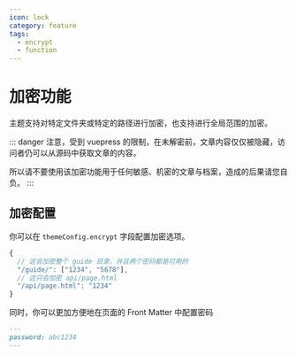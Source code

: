 ```yaml
---
icon: lock
category: feature
tags:
  - encrypt
  - function
---
```


# 加密功能

主题支持对特定文件夹或特定的路径进行加密，也支持进行全局范围的加密。

::: danger
注意，受到 vuepress 的限制，在未解密前，文章内容仅仅被隐藏，访问者仍可以从源码中获取文章的内容。

所以请不要使用该加密功能用于任何敏感、机密的文章与档案，造成的后果请您自负。
:::

## 加密配置

你可以在 `themeConfig.encrypt` 字段配置加密选项。

```js
{
  // 这会加密整个 guide 目录，并且两个密码都是可用的
  "/guide/": ["1234", "5678"],
  // 这只会加密 api/page.html
  "/api/page.html": "1234"
}
```

同时，你可以更加方便地在页面的 Front Matter 中配置密码

```md
---
password: abc1234
---
```
